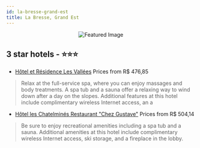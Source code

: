 ```yaml
---
id: la-bresse-grand-est
title: La Bresse, Grand Est
---
```


<center><img src="https://i.travelapi.com/hotels/3000000/2530000/2522400/2522398/f1cf385c_z.jpg" alt="Featured Image" /></center>


##  3 star hotels - ⭐️⭐️⭐️

-    [Hôtel et Résidence Les Vallées](https://us.hurb.com/hotels/la-bresse/hotel-et-residence-les-vallees-JNP-JP880834?cmp=18055) Prices from R$ 476,85
   > Relax at the full-service spa, where you can enjoy massages and body treatments. A spa tub and a sauna offer a relaxing way to wind down after a day on the slopes. Additional features at this hotel include complimentary wireless Internet access, an a
-    [Hôtel les Chatelminés Restaurant "Chez Gustave"](https://us.hurb.com/hotels/la-bresse/hotel-les-chatelmines-restaurant-chez-gustave-JNP-JP521089?cmp=18055) Prices from R$ 504,14
   > Be sure to enjoy recreational amenities including a spa tub and a sauna. Additional amenities at this hotel include complimentary wireless Internet access, ski storage, and a fireplace in the lobby.
